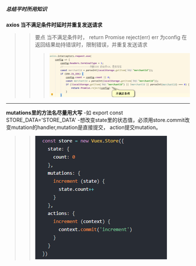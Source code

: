##### 总结平时所用知识
**axios 当不满足条件时延时并重复发送请求**
  
>>要点 当不满足条件时， return Promise reject(err) err 为config 在返回结果劫持错误时，限制错误，并重复发送请求
>>> ![blockchain](./images/1.png "区块链")

***

**mutations里的方法名尽量用大写**
 -如 export const STORE_DATA='STORE_DATA'
 -想改变state里的状态值，必须用store.commit改变mutation的handler,mutation是直接提交，
    action提交mutation。
>>![blockchain](./images/3.png "区块链")  

    
        

